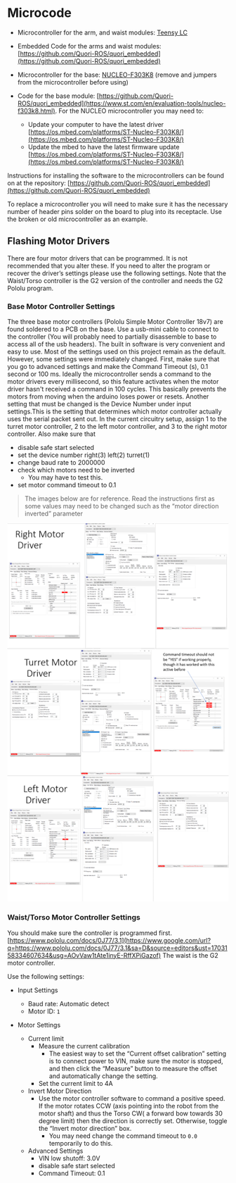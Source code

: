 # Microcode

- Microcontroller for the arm, and waist modules: [Teensy LC](https://www.pjrc.com/teensy/teensyLC.html)
- Embedded Code for the arms and waist modules: [https://github.com/Quori-ROS/quori_embedded](https://github.com/Quori-ROS/quori_embedded)

- Microcontroller for the base: [NUCLEO-F303K8](https://www.st.com/en/evaluation-tools/nucleo-f303k8.html) (remove and jumpers from the microcontroller before using)
- Code for the base module: [https://github.com/Quori-ROS/quori_embedded](https://www.st.com/en/evaluation-tools/nucleo-f303k8.html). For the NUCLEO microcontroller you may need to:
  - Update your computer to have the latest driver [https://os.mbed.com/platforms/ST-Nucleo-F303K8/](https://os.mbed.com/platforms/ST-Nucleo-F303K8/)
  - Update the mbed to have the latest firmware update [https://os.mbed.com/platforms/ST-Nucleo-F303K8/](https://os.mbed.com/platforms/ST-Nucleo-F303K8/)

Instructions for installing the software to the microcontrollers can be found on at the repository: [https://github.com/Quori-ROS/quori_embedded](https://github.com/Quori-ROS/quori_embedded)

To replace a microcontroller you will need to make sure it has the necessary number of header pins solder on the board to plug into its receptacle. Use the broken or old microcontroller as an example.

## Flashing Motor Drivers

There are four motor drivers that can be programmed. It is not recommended that you alter these. If you need to alter the program or recover the driver’s settings please use the following settings. Note that the Waist/Torso controller is the G2 version of the controller and needs the G2 Pololu program.

### Base Motor Controller Settings

The three base motor controllers (Pololu Simple Motor Controller 18v7)  are found soldered to a PCB on the base. Use a usb-mini cable to connect to the controller (You will probably need to partially disassemble to base to access all of the usb headers). The built in software is very convenient and easy to use. Most of the settings used on this project remain as the default. However, some settings were immediately changed. First, make sure that you go to advanced settings and make the Command Timeout (s), 0.1 second or 100 ms. Ideally the microcontroller sends a command to the motor drivers every millisecond, so this feature activates when the motor driver hasn't received a command in 100 cycles. This basically prevents the motors from moving when the arduino loses power or resets. Another setting that must be changed is the Device Number under input settings.This is the setting that determines which motor controller actually uses the serial packet sent out. In the current circuitry setup, assign 1 to the turret motor controller, 2 to the left motor controller, and 3 to the right motor controller. Also make sure that
- disable safe start selected
- set the device number right(3) left(2) turret(1)
- change baud rate to 2000000
- check which motors need to be inverted
	- You may have to test this.
- set motor command timeout to 0.1

> The images below are for reference. Read the instructions first as some values may need to be changed such as the “motor direction inverted” parameter

![Right Motor Driver](../images/right_motor_driver.png)
![Turret Motor Driver](../images/turret_motor_driver.png)
![Left Motor Driver](../images/left_motor_driver.png)

### Waist/Torso Motor Controller Settings

You should make sure the controller is programmed first.
[https://www.pololu.com/docs/0J77/3.1](https://www.google.com/url?q=https://www.pololu.com/docs/0J77/3.1&sa=D&source=editors&ust=1703158334607634&usg=AOvVaw1tAte1inyE-RffXPiGazof)
The waist is the G2 motor controller.

Use the following settings:

- Input Settings
  - Baud rate: Automatic detect
  - Motor ID: `1`

- Motor Settings
  - Current limit
    - Measure the current calibration
      - The easiest way to set the “Current offset calibration” setting is to connect power to VIN, make sure the motor is stopped, and then click the “Measure” button to measure the offset and automatically change the setting.
    - Set the current limit to 4A
  - Invert Motor Direction
    - Use the motor controller software to command a positive speed. If the motor rotates CCW (axis pointing into the robot from the motor shaft) and thus the Torso CW( a forward bow towards 30 degree limit) then the direction is correctly set. Otherwise, toggle the “Invert motor direction” box.
      - You may need change the command timeout to `0.0` temporarily to do this.
  - Advanced Settings
    - VIN low shutoff: 3.0V
    - disable safe start selected
    - Command Timeout: 0.1
